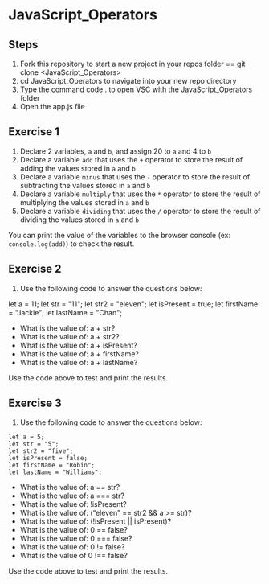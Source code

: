 # JavaScript_Operators

## Steps

1. Fork this repository to start a new project in your repos folder == git clone <JavaScript_Operators>
2. cd JavaScript_Operators to navigate into your new repo directory
3. Type the command code . to open VSC with the JavaScript_Operators folder
4. Open the app.js file

## Exercise 1

1. Declare 2 variables, `a` and `b`, and assign 20 to `a` and 4 to `b`
2. Declare a variable `add` that uses the `+` operator to store the result of adding the values stored in `a` and `b`
3. Declare a variable `minus` that uses the `-` operator to store the result of subtracting the values stored in `a` and `b`
4. Declare a variable `multiply` that uses the `*` operator to store the result of multiplying the values stored in `a` and `b`
5. Declare a variable `dividing` that uses the `/` operator to store the result of dividing the values stored in `a` and `b`

You can print the value of the variables to the browser console (ex: `console.log(add)`) to check the result.

## Exercise 2

1. Use the following code to answer the questions below:

let a = 11;
let str = "11";
let str2 = "eleven";
let isPresent = true;
let firstName = "Jackie";
let lastName = "Chan";


- What is the value of: a + str?
- What is the value of: a + str2?
- What is the value of: a + isPresent?
- What is the value of: a + firstName?
- What is the value of: a + lastName?

Use the code above to test and print the results.

## Exercise 3

1. Use the following code to answer the questions below:

```
let a = 5;
let str = "5";
let str2 = "five";
let isPresent = false;
let firstName = "Robin";
let lastName = "Williams";
```

- What is the value of: a == str?
- What is the value of: a === str?
- What is the value of: !isPresent?
- What is the value of: (“eleven” == str2 && a >= str)?
- What is the value of: (!isPresent || isPresent)?
- What is the value of: 0 == false?
- What is the value of: 0 === false?
- What is the value of: 0 != false?
- What is the value of 0 !== false?

Use the code above to test and print the results.
